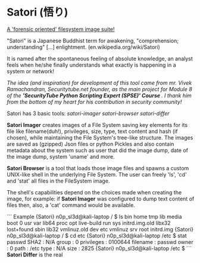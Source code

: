# Satori (悟り)
<u>A 'forensic oriented' filesystem image suite!</u>

"Satori" is a Japanese Buddhist term for awakening, "comprehension; understanding" [...] enlightment. (en.wikipedia.org/wiki/Satori)

It is named after the spontaneous feeling of absolute knowledge, an analyst feels when he/she finally understands what exactly is happening in a system or network!

<i>The idea (and inspiration) for development of this tool came from mr. Vivek Ramachandran, Securitytube.net founder, as the main project for Module 8 of the <b>'SecurityTube Python Scripting Expert (SPSE)' Course </b>. I thank him from the bottom of my heart for his contribution in security community!</i>


Satori has 3 basic tools:
<i>satori-imager</i>
<i>satori-browser</i>
<i>satori-differ</i>

<p><p>
  <b>Satori Imager</b> creates images of a File System saving key elements for its file like filename(duh!), privileges, size, type, text content and hash (if chosen), while maintaining the File System's tree-like structure.
The images are saved as (gzipped) Json files or python Pickles and also contain metadata about the system such as user that did the image dump, date of the image dump, system 'uname' and more.
<p><p>

  <b>Satori Browser</b> is a tool that loads those image files and spawns a custom UNIX-like shell in the underlying File System. The user can freely 'ls', 'cd' and 'stat' all files in the FileSystem image.<p>
The shell's capabilities depend on the choices made when creating the image, for example: if <b>Satori Imager</b> was configured to dump text content of files then, also, a 'cat' command would be available.
<p>
``` Example
{Satori} n0p_sl3d@kali-laptop / $ ls
bin	home	tmp	lib	media	boot	0	usr	var	lib64	proc	opt	live-build	run	sys	initrd.img.old	libx32	lost+found	sbin	lib32	vmlinuz.old	dev	etc	vmlinuz	srv	root	initrd.img
{Satori} n0p_sl3d@kali-laptop / $ cd etc
{Satori} n0p_sl3d@kali-laptop /etc $ stat passwd
	SHA2 : N/A
	group : 0
	privileges : 0100644
	filename : passwd
	owner : 0
	path : /etc
	type : N/A
	size : 2825
{Satori} n0p_sl3d@kali-laptop /etc $
```
  <b>Satori Differ</b> is the real 

